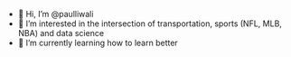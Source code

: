 - 👋 Hi, I’m @paulliwali
- 👀 I’m interested in the intersection of transportation, sports (NFL, MLB, NBA) and data science
- 🌱 I’m currently learning how to learn better

<!---
paulliwali/paulliwali is a ✨ special ✨ repository because its `README.md` (this file) appears on your GitHub profile.
You can click the Preview link to take a look at your changes.
--->
